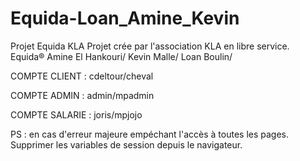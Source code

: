 # Equida-Loan_Amine_Kevin
Projet Equida KLA 
Projet crée par l'association KLA en libre service.
Equida®
Amine El Hankouri/
Kevin Malle/
Loan Boulin/

COMPTE CLIENT : 
cdeltour/cheval

COMPTE ADMIN : 
admin/mpadmin

COMPTE SALARIE : 
joris/mpjojo

PS : en cas d'erreur majeure empéchant l'accès à toutes les pages. Supprimer les variables de session depuis le navigateur.
